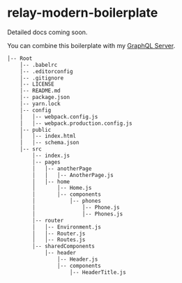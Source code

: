 # relay-modern-boilerplate

Detailed docs coming soon.

You can combine this boilerplate with my [GraphQL Server](https://github.com/pt-br/GraphQL-Server).

```bash
│-- Root
    │-- .babelrc
    │-- .editorconfig
    │-- .gitignore
    │-- LICENSE
    │-- README.md
    │-- package.json
    │-- yarn.lock
    │-- config
    │   │-- webpack.config.js
    │   │-- webpack.production.config.js
    │-- public
    │   │-- index.html
    │   │-- schema.json
    │-- src
        │-- index.js
        │-- pages
        │   │-- anotherPage
        │   │   │-- AnotherPage.js
        │   │-- home
        │       │-- Home.js
        │       │-- components
        │           │-- phones
        │               │-- Phone.js
        │               │-- Phones.js
        │-- router
        │   │-- Environment.js
        │   │-- Router.js
        │   │-- Routes.js
        │-- sharedComponents
            │-- header
                │-- Header.js
                │-- components
                    │-- HeaderTitle.js

```
